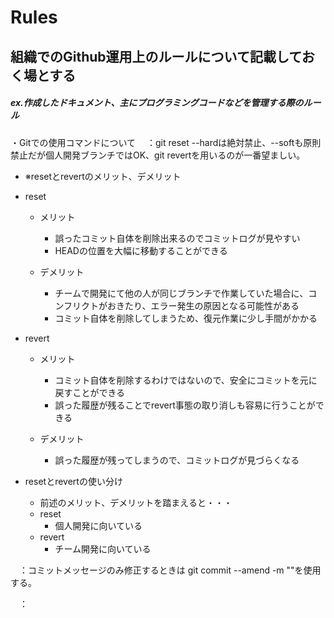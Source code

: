 # Rules

## 組織でのGithub運用上のルールについて記載しておく場とする 
##### _ex.作成したドキュメント、主にプログラミングコードなどを管理する際のルール_

・Gitでの使用コマンドについて
　：git reset --hardは絶対禁止、--softも原則禁止だが個人開発ブランチではOK、git revertを用いるのが一番望ましい。
- ※resetとrevertのメリット、デメリット
- reset
  - メリット
    - 誤ったコミット自体を削除出来るのでコミットログが見やすい
    - HEADの位置を大幅に移動することができる

  - デメリット
    - チームで開発にて他の人が同じブランチで作業していた場合に、コンフリクトがおきたり、エラー発生の原因となる可能性がある
    - コミット自体を削除してしまうため、復元作業に少し手間がかかる

- revert
  - メリット
    - コミット自体を削除するわけではないので、安全にコミットを元に戻すことができる
    - 誤った履歴が残ることでrevert事態の取り消しも容易に行うことができる

  - デメリット
    - 誤った履歴が残ってしまうので、コミットログが見づらくなる

- resetとrevertの使い分け
  - 前述のメリット、デメリットを踏まえると・・・
  - reset
    - 個人開発に向いている
  - revert
    - チーム開発に向いている
    
    
　：コミットメッセージのみ修正するときは git commit --amend -m "<message>"を使用する。
  
  
　：
